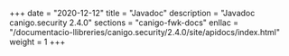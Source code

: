 +++
date        = "2020-12-12"
title       = "Javadoc"
description = "Javadoc canigo.security 2.4.0"
sections    = "canigo-fwk-docs"
enllac		= "/documentacio-llibreries/canigo.security/2.4.0/site/apidocs/index.html"
weight		= 1
+++
